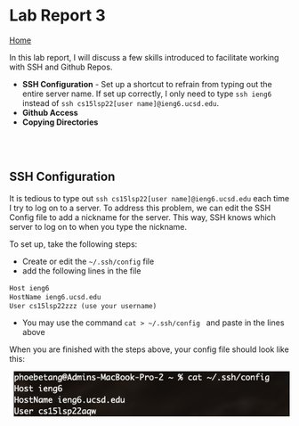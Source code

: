 # Lab Report 3

[Home](https://adironene.github.io/CSE15l/index.html) 

In this lab report, I will discuss a few skills introduced to facilitate working with SSH and Github Repos. 
- **SSH Configuration** - Set up a shortcut to refrain from typing out the entire server name. If set up correctly, I only need to type `ssh ieng6` instead of `ssh cs15lsp22[user name]@ieng6.ucsd.edu`.
- **Github Access**
- **Copying Directories**

<br/><br/>

## SSH Configuration

It is tedious to type out `ssh cs15lsp22[user name]@ieng6.ucsd.edu` each time I try to log on to a server. To address this problem, we can edit the SSH Config file to add a nickname for the server. This way, SSH knows which server to log on to when you type the nickname.


To set up, take the following steps:
- Create or edit the `~/.ssh/config` file
- add the following lines in the file

```
Host ieng6
HostName ieng6.ucsd.edu
User cs15lsp22zzz (use your username)
```

- You may use the command `cat > ~/.ssh/config ` and paste in the lines above

When you are finished with the steps above, your config file should look like this:


![image](images/Lab3/SSH_Config.png)


